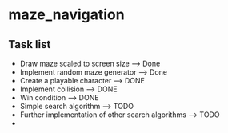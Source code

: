 # maze_navigation

## Task list

- Draw maze scaled to screen size --> Done
- Implement random maze generator --> Done
- Create a playable character --> DONE
- Implement collision --> DONE
- Win condition --> DONE
- Simple search algorithm --> TODO
- Further implementation of other search algorithms --> TODO
- 

